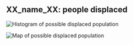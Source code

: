## XX_name_XX: people displaced

![Histogram of possible displaced population](XX_displacement_hist_path_XX)

![Map of possible displaced population](XX_displacement_map_path_XX)

